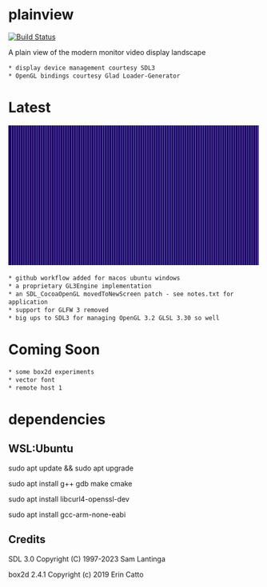 # plainview

[![Build Status](https://github.com/nitrologic/plainview/actions/workflows/cmake-multi-platform.yml/badge.svg)](https://github.com/nitrologic/plainview/actions)

A plain view of the modern monitor video display landscape

	* display device management courtesy SDL3 
	* OpenGL bindings courtesy Glad Loader-Generator 

# Latest

![plainview version 0.4](plainview3.png)

	* github workflow added for macos ubuntu windows
	* a proprietary GL3Engine implementation
	* an SDL_CocoaOpenGL movedToNewScreen patch - see notes.txt for application
	* support for GLFW 3 removed
	* big ups to SDL3 for managing OpenGL 3.2 GLSL 3.30 so well

# Coming Soon

	* some box2d experiments 
	* vector font
	* remote host 1

# dependencies


## WSL:Ubuntu

sudo apt update && sudo apt upgrade

sudo apt install g++ gdb make cmake

sudo apt install libcurl4-openssl-dev

sudo apt install gcc-arm-none-eabi

## Credits

SDL 3.0
Copyright (C) 1997-2023 Sam Lantinga

box2d 2.4.1
Copyright (c) 2019 Erin Catto
